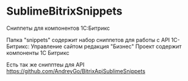 SublimeBitrixSnippets
=====================

Сниппеты для компонентов 1С:Битрикс

Папка "snippets" содержит набор сниппетов для работы с API 1С-Битрикс: Управление сайтом редакция "Бизнес" 
Проект содержит компоненты 1С Битрикс

Есть так же снипптеы для API https://github.com/AndreyGo/BitrixApiSublimeSnippets
